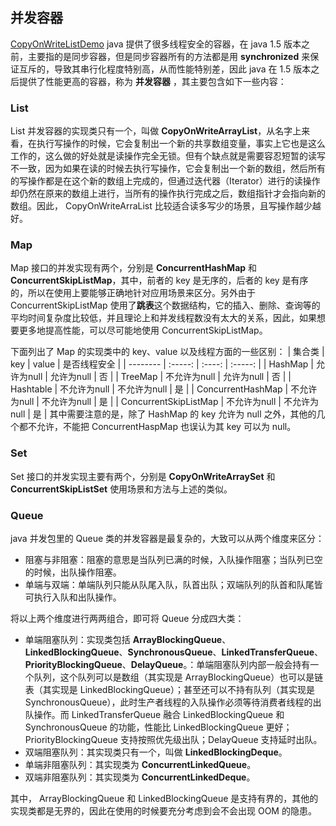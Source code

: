 ﻿## 并发容器
[CopyOnWriteListDemo]()
java 提供了很多线程安全的容器，在 java 1.5 版本之前，主要指的是同步容器，但是同步容器所有的方法都是用 **synchronized** 来保证互斥的，导致其串行化程度特别高，从而性能特别差，因此 java 在 1.5 版本之后提供了性能更高的容器，称为 **并发容器** ，其主要包含如下一些内容：


### List
List 并发容器的实现类只有一个，叫做 **CopyOnWriteArrayList**，从名字上来看，在执行写操作的时候，它会复制出一个新的共享数组变量，事实上它也是这么工作的，这么做的好处就是读操作完全无锁。但有个缺点就是需要容忍短暂的读写不一致，因为如果在读的时候去执行写操作，它会复制出一个新的数组，然后所有的写操作都是在这个新的数组上完成的，但通过迭代器（Iterator）进行的读操作却仍然在原来的数组上进行，当所有的操作执行完成之后，数组指针才会指向新的数组。因此， CopyOnWriteArraList 比较适合读多写少的场景，且写操作越少越好。

### Map
Map 接口的并发实现有两个，分别是 **ConcurrentHashMap** 和 **ConcurrentSkipListMap**，其中，前者的 key 是无序的，后者的 key 是有序的，所以在使用上要能够正确地针对应用场景来区分。另外由于 ConcurrentSkipListMap 使用了**跳表**这个数据结构，它的插入、删除、查询等的平均时间复杂度比较低，并且理论上和并发线程数没有太大的关系，因此，如果想要更多地提高性能，可以尽可能地使用 ConcurrentSkipListMap。

下面列出了 Map 的实现类中的 key、value 以及线程方面的一些区别：
| 集合类        | key   |  value  |  是否线程安全 |
| --------   | :-----:  | :----:  | :-----: |
| HashMap   |   允许为null   |   允许为null   |       否   |
| TreeMap  |    不允许为null    |  允许为null  |         否 |
| Hashtable     | 不允许为null |   不允许为null     |   是          |
| ConcurrentHashMap   |    不允许为null    |  不允许为null  | 是         |
| ConcurrentSkipListMap |    不允许为null    |  不允许为null |  是        |
其中需要注意的是，除了 HashMap 的 key 允许为 null 之外，其他的几个都不允许，不能把 ConcurrentHaspMap 也误认为其 key 可以为 null。

### Set
Set 接口的并发实现主要有两个，分别是 **CopyOnWriteArraySet** 和 **ConcurrentSkipListSet** 使用场景和方法与上述的类似。

### Queue
java 并发包里的 Queue 类的并发容器是最复杂的，大致可以从两个维度来区分：

- 阻塞与非阻塞：阻塞的意思是当队列已满的时候，入队操作阻塞；当队列已空的时候，出队操作阻塞。
- 单端与双端：单端队列只能从队尾入队，队首出队；双端队列的队首和队尾皆可执行入队和出队操作。

将以上两个维度进行两两组合，即可将 Queue 分成四大类：

- 单端阻塞队列：实现类包括 **ArrayBlockingQueue**、**LinkedBlockingQueue**、**SynchronousQueue**、**LinkedTransferQueue**、**PriorityBlockingQueue**、**DelayQueue**。：单端阻塞队列内部一般会持有一个队列，这个队列可以是数组（其实现是 ArrayBlockingQueue）也可以是链表（其实现是 LinkedBlockingQueue）；甚至还可以不持有队列（其实现是 SynchronousQueue），此时生产者线程的入队操作必须等待消费者线程的出队操作。而 LinkedTransferQueue 融合 LinkedBlockingQueue 和 SynchronousQueue 的功能，性能比 LinkedBlockingQueue 更好；PriorityBlockingQueue 支持按照优先级出队；DelayQueue 支持延时出队。
- 双端阻塞队列：其实现类只有一个，叫做 **LinkedBlockingDeque**。
- 单端非阻塞队列：其实现类为 **ConcurrentLinkedQueue**。
- 双端非阻塞队列：其实现类为 **ConcurrentLinkedDeque**。

其中， ArrayBlockingQueue 和 LinkedBlockingQueue 是支持有界的，其他的实现类都是无界的，因此在使用的时候要充分考虑到会不会出现 OOM 的隐患。

